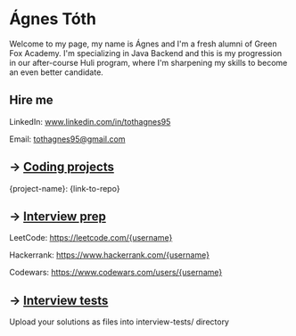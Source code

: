 # Ágnes Tóth

Welcome to my page, my name is Ágnes and I'm a fresh alumni of Green Fox Academy. I'm specializing in Java Backend and this is my progression in our after-course Huli program, where I'm sharpening my skills to become an even better candidate.

## Hire me
LinkedIn: www.linkedin.com/in/tothagnes95

Email: tothagnes95@gmail.com

## &rarr; [Coding projects](https://github.com/green-fox-academy/definitions/tree/master/project-phase/huli/coding-projects)
{project-name}: {link-to-repo}

## &rarr; [Interview prep](https://github.com/green-fox-academy/teaching-materials/tree/master/interview)
LeetCode: https://leetcode.com/{username}

Hackerrank: https://www.hackerrank.com/{username}

Codewars: https://www.codewars.com/users/{username}

## &rarr; [Interview tests](https://github.com/green-fox-academy/teaching-materials/tree/master/project-phase/tech-interview-tests)
Upload your solutions as files into interview-tests/ directory



